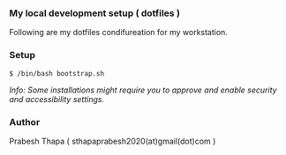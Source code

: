 ### My local development setup ( dotfiles )

Following are my dotfiles condifureation for my workstation. 


### Setup

```
$ /bin/bash bootstrap.sh
```

*Info: Some installations might require you to approve and enable security and accessibility settings.*


### Author

Prabesh Thapa ( sthapaprabesh2020(at)gmail(dot)com )